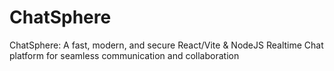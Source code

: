 # ChatSphere
ChatSphere: A fast, modern, and secure React/Vite &amp; NodeJS Realtime Chat platform for seamless communication and collaboration
